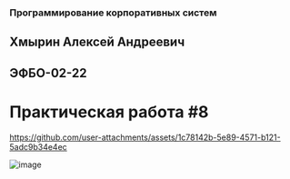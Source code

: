 ### Программирование корпоративных систем
## Хмырин Алексей Андреевич
## ЭФБО-02-22
# Практическая работа #8



https://github.com/user-attachments/assets/1c78142b-5e89-4571-b121-5adc9b34e4ec



![image](https://github.com/user-attachments/assets/e1fb3a61-a868-45d6-a76a-82f611a402af)

